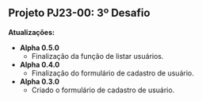 ## Projeto PJ23-00: 3º Desafio

**Atualizações:**
- **Alpha 0.5.0**
    - Finalização da função de listar usuários.
- **Alpha 0.4.0**
    - Finalização do formulário de cadastro de usuário.
- **Alpha 0.3.0**
    - Criado o formulário de cadastro de usuário.